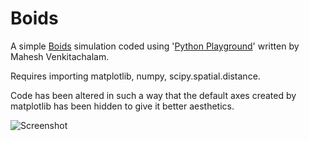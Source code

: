 # Boids
A simple [Boids](http://www.red3d.com/cwr/boids/) simulation coded using '[Python Playground](https://nostarch.com/pythonplayground)' written by Mahesh Venkitachalam.

Requires importing matplotlib, numpy, scipy.spatial.distance.

Code has been altered in such a way that the default axes created by matplotlib has been hidden to give it better aesthetics.

![Screenshot](http://url/to/Capture.PNG)
